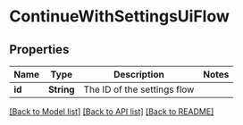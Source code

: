 # ContinueWithSettingsUiFlow

## Properties

Name | Type | Description | Notes
------------ | ------------- | ------------- | -------------
**id** | **String** | The ID of the settings flow | 

[[Back to Model list]](../README.md#documentation-for-models) [[Back to API list]](../README.md#documentation-for-api-endpoints) [[Back to README]](../README.md)


